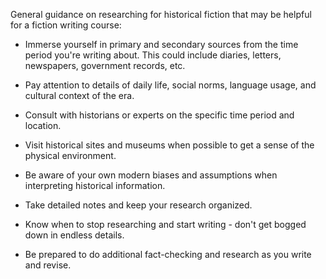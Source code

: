 General guidance on researching for historical fiction that may be helpful for a fiction writing course:

- Immerse yourself in primary and secondary sources from the time period you're writing about. This could include diaries, letters, newspapers, government records, etc.

- Pay attention to details of daily life, social norms, language usage, and cultural context of the era.

- Consult with historians or experts on the specific time period and location.

- Visit historical sites and museums when possible to get a sense of the physical environment.

- Be aware of your own modern biases and assumptions when interpreting historical information.

- Take detailed notes and keep your research organized.

- Know when to stop researching and start writing - don't get bogged down in endless details.

- Be prepared to do additional fact-checking and research as you write and revise.